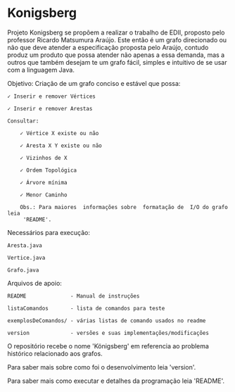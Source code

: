 Konigsberg
==========

Projeto  Konigsberg se  propõem  a realizar  o trabalho de  EDII,  proposto pelo
 professor  Ricardo Matsumura Araújo.  Este então é  um grafo direcionado ou não
 que deve  atender a  especificação  proposta pelo  Araújo,  contudo  produz  um
 produto  que possa atender não  apenas a essa demanda,  mas a outros que também
 desejam te um grafo fácil, simples e intuitivo de se usar com a linguagem Java.

Objetivo: Criação de um grafo conciso e estável que possa:

    ✓ Inserir e remover Vértices

    ✓ Inserir e remover Arestas

    Consultar:

        ✓ Vértice X existe ou não

        ✓ Aresta X Y existe ou não

        ✓ Vizinhos de X

        ✓ Ordem Topológica

        ✓ Árvore mínima

        ✓ Menor Caminho

        Obs.: Para maiores  informações sobre  formatação de  I/O do grafo  leia 
         'README'.


Necessários para execução:

    Aresta.java

    Vertice.java

    Grafo.java


Arquivos de apoio:

    README              - Manual de instruções

    listaComandos       - lista de comandos para teste

    exemplosDeComandos/ - várias listas de comando usados no readme

    version             - versões e suas implementações/modificações


O repositório  recebe  o nome 'Königsberg'  em referencia ao  problema histórico
 relacionado aos grafos.

Para saber mais sobre como foi o desenvolvimento leia 'version'.

Para saber mais como executar e detalhes da programação leia 'README'.
